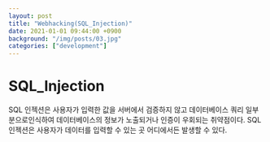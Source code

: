 ```yaml
---
layout: post
title: "Webhacking(SQL_Injection)"
date: 2021-01-01 09:44:00 +0900
background: "/img/posts/03.jpg"
categories: ["development"]
---
```


SQL_Injection
=============

SQL 인젝션은 사용자가 입력한 값을 서버에서 검증하지 않고 데이터베이스
쿼리 일부분으로인식하여 데이터베이스의 정보가 노출되거나 인증이 우회되는 
취약점이다. SQL 인젝션은 사용자가 데이터를 입력할 수 있는 곳 어디에서든
발생할 수 있다.

